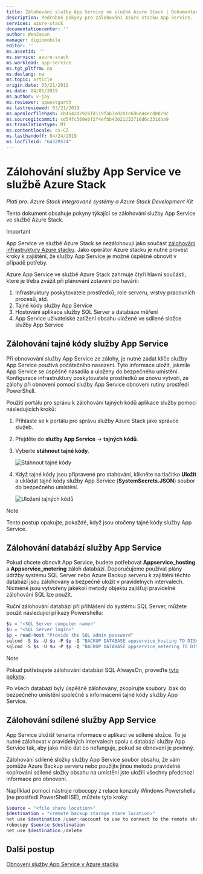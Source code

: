 ```yaml
---
title: Zálohování služby App Service ve službě Azure Stack | Dokumentace Microsoftu
description: Podrobné pokyny pro zálohování Azure stacku App Service.
services: azure-stack
documentationcenter: ''
author: WenJason
manager: digiomobile
editor: ''
ms.assetid: ''
ms.service: azure-stack
ms.workload: app-service
ms.tgt_pltfrm: na
ms.devlang: na
ms.topic: article
origin.date: 03/21/2019
ms.date: 04/01/2019
ms.author: v-jay
ms.reviewer: apwestgarth
ms.lastreviewed: 03/21/2019
ms.openlocfilehash: cb4542d7926fd119fab38d281c6d6e44ecd0029c
ms.sourcegitcommit: cd54fc560ebf2f4efbb42021232716d6c331dba9
ms.translationtype: MT
ms.contentlocale: cs-CZ
ms.lasthandoff: 04/24/2019
ms.locfileid: "64329574"
---
```

# <a name="back-up-app-service-on-azure-stack"></a>Zálohování služby App Service ve službě Azure Stack

*Platí pro: Azure Stack integrované systémy a Azure Stack Development Kit*  

Tento dokument obsahuje pokyny týkající se zálohování služby App Service ve službě Azure Stack.

> [!IMPORTANT]
> App Service ve službě Azure Stack se nezálohovují jako součást [zálohování infrastruktury Azure stacku](azure-stack-backup-infrastructure-backup.md). Jako operátor Azure stacku je nutné provést kroky k zajištění, že služby App Service je možné úspěšně obnovit v případě potřeby.

Azure App Service ve službě Azure Stack zahrnuje čtyři hlavní součásti, které je třeba zvážit při plánování zotavení po havárii:
1. Infrastruktury poskytovatele prostředků; role serveru, vrstvy pracovních procesů, atd. 
2. Tajné kódy služby App Service
3. Hostování aplikace služby SQL Server a databáze měření
4. App Service uživatelské zatížení obsahu uložené ve sdílené složce služby App Service   

## <a name="back-up-app-service-secrets"></a>Zálohování tajné kódy služby App Service
Při obnovování služby App Service ze zálohy, je nutné zadat klíče služby App Service používá počátečního nasazení. Tyto informace uložit, jakmile App Service se úspěšně nasadila a uloženy do bezpečného umístění. Konfigurace infrastruktury poskytovatele prostředků se znovu vytvoří, ze zálohy při obnovení pomocí služby App Service obnovení rutiny prostředí PowerShell.

Použití portálu pro správu k zálohování tajných kódů aplikace služby pomocí následujících kroků: 

1. Přihlaste se k portálu pro správu služby Azure Stack jako správce služeb.

2. Přejděte do **služby App Service** -> **tajných kódů**. 

3. Vyberte **stáhnout tajné kódy**.

   ![Stáhnout tajné kódy](./media/app-service-back-up/download-secrets.png)

4. Když tajné kódy jsou připravené pro stahování, klikněte na tlačítko **Uložit** a ukládat tajné kódy služby App Service (**SystemSecrets.JSON**) soubor do bezpečného umístění. 

   ![Uložení tajných kódů](./media/app-service-back-up/save-secrets.png)

> [!NOTE]
> Tento postup opakujte, pokaždé, když jsou otočeny tajné kódy služby App Service.

## <a name="back-up-the-app-service-databases"></a>Zálohování databází služby App Service
Pokud chcete obnovit App Service, budete potřebovat **Appservice_hosting** a **Appservice_metering** záloh databází. Doporučujeme používat plány údržby systému SQL Server nebo Azure Backup serveru k zajištění těchto databází jsou zálohovány a bezpečně uložit v pravidelných intervalech. Nicméně jsou vytvořeny jakékoli metody objektu zajišťují pravidelné zálohování SQL lze použít.

Ruční zálohování databází při přihlášení do systému SQL Server, můžete použít následující příkazy Powershellu:

  ```powershell
  $s = "<SQL Server computer name>"
  $u = "<SQL Server login>" 
  $p = read-host "Provide the SQL admin password"
  sqlcmd -S $s -U $u -P $p -Q "BACKUP DATABASE appservice_hosting TO DISK = '<path>\hosting.bak'"
  sqlcmd -S $s -U $u -P $p -Q "BACKUP DATABASE appservice_metering TO DISK = '<path>\metering.bak'"
  ```

> [!NOTE]
> Pokud potřebujete zálohování databází SQL AlwaysOn, proveďte [tyto pokyny](https://docs.microsoft.com/sql/database-engine/availability-groups/windows/configure-backup-on-availability-replicas-sql-server?view=sql-server-2017). 

Po všech databází byly úspěšně zálohovány, zkopírujte soubory .bak do bezpečného umístění společně s informacemi tajné kódy služby App Service.

## <a name="back-up-the-app-service-file-share"></a>Zálohování sdílené služby App Service
App Service úložišť tenanta informace o aplikaci ve sdílené složce. To je nutné zálohovat v pravidelných intervalech spolu s databází služby App Service tak, aby jako málo dat co nefunguje, pokud se obnovení je povinný. 

Zálohování sdílené složky služby App Service soubor obsahu, že vám pomůže Azure Backup serveru nebo použijte jinou metodu pravidelné kopírování sdílené složky obsahu na umístění jste uložili všechny předchozí informace pro obnovení. 

Například pomocí nástroje robocopy z relace konzoly Windows Powershellu (ne prostředí PowerShell ISE), můžete tyto kroky:

```powershell
$source = "<file share location>"
$destination = "<remote backup storage share location>"
net use $destination /user:<account to use to connect to the remote share in the format of domain\username> *
robocopy $source $destination
net use $destination /delete
```

## <a name="next-steps"></a>Další postup
[Obnovení služby App Service v Azure stacku](app-service-recover.md)